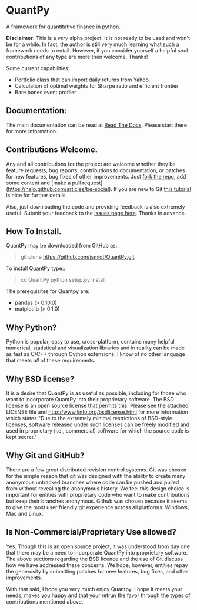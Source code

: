 QuantPy
==========

A framework for quantitative finance in python.

**Disclaimer:** This is a *very* alpha project.  It is not ready to be used and
won't be for a while.  In fact, the author is still very much learning what
such a framework needs to entail.  However, if you consider yourself a helpful
soul contributions of any type are more then welcome. Thanks!


Some current capabilities:
   * Portfolio class that can import daily returns from Yahoo.
   * Calculation of optimal weights for Sharpe ratio and efficient frontier
   * Bare bones event profiler

Documentation:
--------------

The main documentation can be read at [Read The Docs](https://quantpy.readthedocs.org/en/latest/).  Please start there for more information.

Contributions Welcome.
----------------------

Any and all contributions for the project are welcome whether they be feature
requests, bug reports, contributions to documentation, or patches for new
features, bug fixes of other improvements.  Just [fork the
repo](https://help.github.com/articles/fork-a-repo), add some content and [make
a pull request] (https://help.github.com/articles/be-social).  If you are new
to Git [this tutorial](http://learn.github.com/p/intro.html) is nice for further
details.

Also, just downloading the code and providing feedback is also extremely
useful. Submit your feedback to the [issues page
here](https://github.com/jsmidt/QuantPy/issues?state=open).  Thanks in advance.


How To Install.
---------------

QuantPy may be downloaded from GitHub as::

  > git clone https://github.com/jsmidt/QuantPy.git

To install QuantPy type::

  > cd QuantPy
  > python setup.py install 

The prerequisites for Quantpy are:

* pandas (> 0.10.0)
* matplotlib (> 0.1.0)


Why Python?
-----------

Python is popular, easy to use, cross-platform, contains many helpful
numerical, statistical and visualization libraries and in reality can be made
as fast as C/C++ through Cython extensions. I know of no other language that
meets *all* of these requirements. 

Why BSD license?
----------------

It is a desire that QuantPy is as useful as possible, including for those who
want to incorporate QuantPy into their proprietary software. The BSD license is
an open source license that permits this. Please see the attached LICENSE file
and http://www.linfo.org/bsdlicense.html for more information which states "Due
to the extremely minimal restrictions of BSD-style licenses, software released
under such licenses can be freely modified and used in proprietary (i.e.,
commercial) software for which the source code is kept secret."

Why Git and GitHub?
-------------------

There are a few great distributed revision control systems. Git was chosen for
the simple reason that git was designed with the ability to create many
anonymous untracked branches where code can be pushed and pulled from without
revealing the anonymous history.  We feel this design choice is important for
entities with proprietary code who want to make contributions but keep their
branches anonymous.  Github was chosen because it seems to give the most user
friendly git experience across all platforms: Windows, Mac and Linux. 


Is Non-Commercial/Proprietary Use allowed?
------------------------------------------

Yes.  Though this is an open source project, it was understood from day one
that there may be a need to incorporate QuantPy into proprietary software. The
above sections regarding the BSD licence and the use of Git discuss how we
have addressed these concerns.  We hope, however, entities repay the generosity
by submitting patches for new features, bug fixes, and other improvements. 


With that said, I hope you very much enjoy Quantpy.  I hope it meets your
needs, makes you happy and that your retrun the favor through the types of
contributions mentioned above. 
